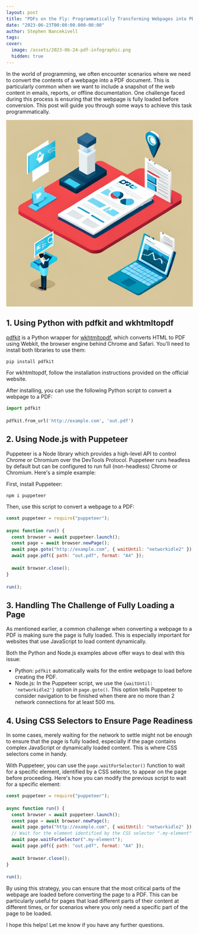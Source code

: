 ```yaml
---
layout: post
title: "PDFs on the Fly: Programmatically Transforming Webpages into PDFs"
date: "2023-06-23T00:00:00.000-00:00"
author: Stephen Nancekivell
tags:
cover:
  image: /assets/2023-06-24-pdf-infographic.png
  hidden: true
---
```


In the world of programming, we often encounter scenarios where we need to convert the contents of a webpage into a PDF document. This is particularly common when we want to include a snapshot of the web content in emails, reports, or offline documentation. One challenge faced during this process is ensuring that the webpage is fully loaded before conversion. This post will guide you through some ways to achieve this task programmatically.

![an infographic of a webpage being turned into a pdf](/assets/2023-06-24-pdf-infographic.png)

## 1. Using Python with pdfkit and wkhtmltopdf

[pdfkit](https://pdfkit.org/) is a Python wrapper for [wkhtmltopdf](https://wkhtmltopdf.org/), which converts HTML to PDF using Webkit, the browser engine behind Chrome and Safari. You'll need to install both libraries to use them:

```bash
pip install pdfkit
```

For wkhtmltopdf, follow the installation instructions provided on the official website.

After installing, you can use the following Python script to convert a webpage to a PDF:

```python
import pdfkit

pdfkit.from_url('http://example.com', 'out.pdf')
```

## 2. Using Node.js with Puppeteer

Puppeteer is a Node library which provides a high-level API to control Chrome or Chromium over the DevTools Protocol. Puppeteer runs headless by default but can be configured to run full (non-headless) Chrome or Chromium. Here's a simple example:

First, install Puppeteer:

```
npm i puppeteer
```

Then, use this script to convert a webpage to a PDF:

```javascript
const puppeteer = require("puppeteer");

async function run() {
  const browser = await puppeteer.launch();
  const page = await browser.newPage();
  await page.goto("http://example.com", { waitUntil: "networkidle2" });
  await page.pdf({ path: "out.pdf", format: "A4" });

  await browser.close();
}

run();
```

## 3. Handling The Challenge of Fully Loading a Page

As mentioned earlier, a common challenge when converting a webpage to a PDF is making sure the page is fully loaded. This is especially important for websites that use JavaScript to load content dynamically.

Both the Python and Node.js examples above offer ways to deal with this issue:

- Python: `pdfkit` automatically waits for the entire webpage to load before creating the PDF.
- Node.js: In the Puppeteer script, we use the `{waitUntil: 'networkidle2'}` option in `page.goto()`. This option tells Puppeteer to consider navigation to be finished when there are no more than 2 network connections for at least 500 ms.

## 4. Using CSS Selectors to Ensure Page Readiness

In some cases, merely waiting for the network to settle might not be enough to ensure that the page is fully loaded, especially if the page contains complex JavaScript or dynamically loaded content. This is where CSS selectors come in handy.

With Puppeteer, you can use the `page.waitForSelector()` function to wait for a specific element, identified by a CSS selector, to appear on the page before proceeding. Here's how you can modify the previous script to wait for a specific element:

```javascript
const puppeteer = require("puppeteer");

async function run() {
  const browser = await puppeteer.launch();
  const page = await browser.newPage();
  await page.goto("http://example.com", { waitUntil: "networkidle2" });
  // Wait for the element identified by the CSS selector ".my-element" to load
  await page.waitForSelector(".my-element");
  await page.pdf({ path: "out.pdf", format: "A4" });

  await browser.close();
}

run();
```

By using this strategy, you can ensure that the most critical parts of the webpage are loaded before converting the page to a PDF. This can be particularly useful for pages that load different parts of their content at different times, or for scenarios where you only need a specific part of the page to be loaded.

I hope this helps! Let me know if you have any further questions.
